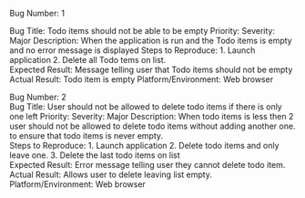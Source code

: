 Bug Number: 1


Bug Title: Todo items should not be able to be empty
Priority: 
Severity: Major
Description: When the application is run and the Todo items is empty and no error message is displayed
Steps to Reproduce: 1. Launch application 
		    2. Delete all Todo tems on list.		
Expected Result: Message telling user that Todo items should not be empty
Actual Result: Todo item is empty
Platform/Environment: Web browser
	       						
Bug Number: 2	
Bug Title: User should not be allowed to delete todo items if there is only one left
Priority: 
Severity: Major	
Description: When todo items is less then 2 user should not be allowed to delete todo items without adding another one. to ensure that todo items is never empty.	
Steps to Reproduce: 1. Launch application 
		    2. Delete todo items and only leave one. 
		    3. Delete the last todo items on list	
Expected Result: Error message telling user they cannot delete todo item.	
Actual Result: Allows user to delete leaving list empty.	
Platform/Environment: Web browser	
									
